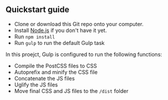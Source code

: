 ﻿## Quickstart guide

* Clone or download this Git repo onto your computer.
* Install [Node.js](https://nodejs.org/en/) if you don't have it yet.
* Run `npm install`
* Run `gulp` to run the default Gulp task

In this proejct, Gulp is configured to run the following functions:

* Compile the PostCSS files to CSS
* Autoprefix and minify the CSS file
* Concatenate the JS files
* Uglify the JS files
* Move final CSS and JS files to the `/dist` folder
